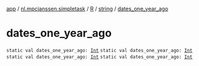 [app](../../../index.md) / [nl.mpcjanssen.simpletask](../../index.md) / [R](../index.md) / [string](index.md) / [dates_one_year_ago](.)

# dates_one_year_ago

`static val dates_one_year_ago: `[`Int`](https://kotlinlang.org/api/latest/jvm/stdlib/kotlin/-int/index.html)
`static val dates_one_year_ago: `[`Int`](https://kotlinlang.org/api/latest/jvm/stdlib/kotlin/-int/index.html)
`static val dates_one_year_ago: `[`Int`](https://kotlinlang.org/api/latest/jvm/stdlib/kotlin/-int/index.html)
`static val dates_one_year_ago: `[`Int`](https://kotlinlang.org/api/latest/jvm/stdlib/kotlin/-int/index.html)